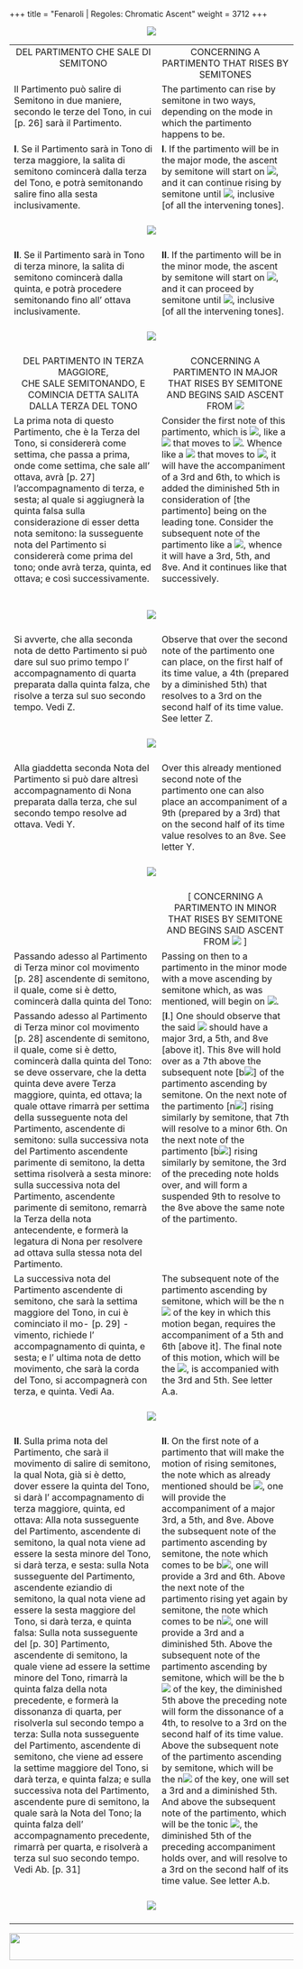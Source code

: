+++
title = "Fenaroli | Regoles: Chromatic Ascent"
weight = 3712
+++

<body>
<p align="center"><img src="../../PrevIndexNextTop.jpg" border="0" usemap="#Map"></p>
<map name="Map">
  <area shape="rect" coords="28,0,122,22" href="regoleP10.htm">
  <area shape="rect" coords="437,0,532,22" href="index.htm">
  <area shape="rect" coords="830,0,920,22" href="regoleP12.htm">
</map>
<table width="850" align="center" cellpadding="5" cellspacing="5">
  <colgroup>
  <col width="425">
  <col width="425">
  </colgroup>
  <tbody><tr>
    <td valign="top" align="center">DEL PARTIMENTO CHE SALE DI SEMITONO <br></td>
    <td valign="top" align="center">CONCERNING A PARTIMENTO THAT RISES BY SEMITONES </td>
  </tr><tr>
    <td valign="top">Il Partimento può salire di Semitono in due maniere, secondo le terze del Tono, in cui [p. 26] sarà il Partimento.</td>
    <td valign="top">The partimento can rise by semitone in two ways, depending on the mode in which the partimento happens to be.</td>
  </tr><tr>
    <td valign="top"><strong>I</strong>. Se il Partimento sarà in Tono di terza maggiore, la salita di semitono comincerà dalla terza del Tono, e potrà semitonando salire fino alla sesta inclusivamente.</td>
    <td valign="top"><strong>I</strong>. If the partimento will be in the major mode, the ascent by semitone will start on <img src="BassThree.gif">, and it can continue rising by semitone until <img src="BassSix.gif">, inclusive [of all the intervening tones].</td>
  </tr><tr>
    <td colspan="2" align="center"><br>
      <img src="images/ExampleP26one.jpg"><br>
      <br></td>
  </tr><tr>
    <td valign="top"><strong>II</strong>. Se il Partimento sarà in Tono di terza minore, la salita di semitono comincerà dalla quinta, e potrà procedere semitonando fino all’ ottava inclusivamente.</td>
    <td valign="top"><strong>II</strong>. If the partimento will be in the minor mode, the ascent by semitone will start on <img src="BassFive.gif">, and it can proceed by semitone until <img src="BassEight.gif">, inclusive [of all the intervening tones].<br></td>
  </tr><tr>
    <td colspan="2" align="center"><br>
      <img src="images/ExampleP26two.gif"><br>
      <br></td>
  </tr><tr>
    <td valign="top" align="center">DEL PARTIMENTO IN TERZA MAGGIORE,<br>
      CHE SALE SEMITONANDO, E COMINCIA DETTA SALITA DALLA TERZA DEL TONO</td>
    <td valign="top" align="center">CONCERNING A PARTIMENTO IN MAJOR<br>
      THAT RISES BY SEMITONE AND BEGINS SAID ASCENT FROM <img src="BassThree.gif"></td>
  </tr><tr>
    <td valign="top">La prima nota di questo Partimento, che è la Terza del Tono, si considererà come settima, che passa a prima, onde come settima, che sale all’ ottava, avrà [p. 27] l’accompagnamento di terza, e sesta; al quale si aggiugnerà la quinta falsa sulla considerazione di esser detta nota semitono: la susseguente nota del Partimento si considererà come prima del tono; onde avrà terza, quinta, ed ottava; e così successivamente.<br>
      <br></td>
    <td valign="top">Consider the first note of this partimento, which is <img src="BassThree.gif">, like a <img src="BassSeven.gif"> that moves to <img src="BassOne.gif">. Whence like a <img src="BassSeven.gif"> that moves to <img src="BassEight.gif">, it will have the accompaniment of a 3rd and 6th, to which is added the diminished 5th in consideration of [the partimento] being on the leading tone. Consider the subsequent note of the partimento like a <img src="BassOne.gif">, whence it will have a 3rd, 5th, and 8ve. And it continues like that successively.</td>
  </tr><tr>
    <td colspan="2" align="center"><br>
      <img src="images/ExampleP27preZ.jpg"><br>
      <br></td>
  </tr><tr>
    <td valign="top">Si avverte, che alla seconda nota de detto Partimento si può dare sul suo primo tempo l’ accompagnamento di quarta preparata dalla quinta falza, che risolve a terza sul suo secondo tempo. Vedi Z.</td>
    <td valign="top">Observe that over the second note of the partimento one can place, on the first half of its time value, a 4th (prepared by a diminished 5th) that resolves to a 3rd on the second half of its time value. See letter Z.</td>
  </tr><tr>
    <td colspan="2" align="center"><br>
      <img src="images/ExampleP27Z.jpg"><br>
      <br></td>
  </tr><tr>
    <td valign="top">Alla giaddetta seconda Nota del Partimento si può dare altresì accompagnamento di Nona preparata dalla terza, che sul secondo tempo resolve ad ottava. Vedi Y.</td>
    <td valign="top">Over this already mentioned second note of the partimento one can also place an accompaniment of a 9th (prepared by a 3rd) that on the second half of its time value resolves to an 8ve. See letter Y.</td>
  </tr><tr>
    <td colspan="2" align="center"><br>
      <img src="images/ExampleP27Y.jpg"><br>
      <br></td>
  </tr><tr>
    <td valign="top" align="center"></td>
    <td valign="top" align="center">[ CONCERNING A PARTIMENTO IN MINOR<br>
      THAT RISES BY SEMITONE AND BEGINS SAID ASCENT FROM <img src="BassFive.gif"> ] </td>
  </tr><tr>
    <td valign="top">Passando adesso al Partimento di Terza minor col movimento [p. 28] ascendente di semitono, il quale, come si è detto, comincerà dalla quinta del Tono:</td>
    <td valign="top">Passing on then to a partimento in the minor mode with a move ascending by semitone which, as was mentioned, will begin on <img src="BassFive.gif">.</td>
  </tr><tr>
    <td valign="top">Passando adesso al Partimento di Terza minor col movimento [p. 28] ascendente di semitono, il quale, come si è detto, comincerà dalla quinta del Tono: se deve osservare, che la detta quinta deve avere Terza maggiore, quinta, ed ottava; la quale ottave rimarrà per settima della susseguente nota del Partimento, ascendente di semitono: sulla successiva nota del Partimento ascendente parimente di semitono, la detta settima risolverà a sesta minore: sulla successiva nota del Partimento, ascendente parimente di semitono, remarrà la Terza della nota antecendente, e formerà la legatura di Nona per resolvere ad ottava sulla stessa nota del Partimento.</td>
    <td valign="top">[<strong>I</strong>.] One should observe that the said <img src="BassFive.gif"> should have a major 3rd, a 5th, and 8ve [above it]. This 8ve will hold over as a 7th above the subsequent note [b<img src="BassSix.gif">] of the partimento ascending by semitone. On the next note of the partimento [n<img src="BassSix.gif">] rising similarly by semitone, that 7th will resolve to a minor 6th. On the next note of the partimento [b<img src="BassSeven.gif">] rising similarly by semitone, the 3rd of the preceding note holds over, and will form a suspended 9th to resolve to the 8ve above the same note of the partimento.</td>
  </tr><tr>
    <td valign="top">La successiva nota del Partimento ascendente di semitono, che sarà la settima maggiore del Tono, in cui è cominciato il mo- [p. 29] -vimento, richiede l’ accompagnamento di quinta, e sesta; e l’ ultima nota de detto movimento, che sarà la corda del Tono, si accompagnerà con terza, e quinta. Vedi Aa.</td>
    <td valign="top">The subsequent note of the partimento ascending by semitone, which will be the n<img src="BassSeven.gif"> of the key in which this motion began, requires the accompaniment of a 5th and 6th [above it]. The final note of this motion, which will be the <img src="BassOne.gif">, is accompanied with the 3rd and 5th. See letter A.a.</td>
  </tr><tr>
    <td colspan="2" align="center"><br>
      <img src="images/ExampleP28Aa.gif"><br>
      <br></td>
  </tr><tr>
    <td valign="top"><strong>II</strong>. Sulla prima nota del Partimento, che sarà il movimento di salire di semitono, la qual Nota, già si è detto, dover essere la quinta del Tono, si darà l’ accompagnamento di terza maggiore, quinta, ed ottava: Alla nota susseguente del Partimento, ascendente di semitono, la qual nota viene ad essere la sesta minore del Tono, si darà terza, e sesta: sulla Nota susseguente del Partimento, ascendente eziandio di semitono, la qual nota viene ad essere la sesta maggiore del Tono, si darà terza, e quinta falsa: Sulla nota susseguente del [p. 30] Partimento, ascendente di semitono, la quale viene ad essere la settime minore del Tono, rimarrà la quinta falza della nota precedente, e formerà la dissonanza di quarta, per risolverla sul secondo tempo a terza: Sulla nota susseguente del Partimento, ascendente di semitono, che viene ad essere la settime maggiore del Tono, si darà terza, e quinta falza; e sulla successiva nota del Partimento, ascendente pure di semitono, la quale sarà la Nota del Tono; la quinta falza dell’ accompagnamento precedente, rimarrà per quarta, e risolverà a terza sul suo secondo tempo. Vedi Ab. [p. 31]</td>
    <td valign="top"><strong>II</strong>. On the first note of a partimento that will make the motion of rising semitones, the note which as already mentioned should be <img src="BassFive.gif">, one will provide the accompaniment of a major 3rd, a 5th, and 8ve. Above the subsequent note of the partimento ascending by semitone, the note which comes to be b<img src="BassSix.gif">, one will provide a 3rd and 6th. Above the next note of the partimento rising yet again by semitone, the note which comes to be n<img src="BassSix.gif">, one will provide a 3rd and a diminished 5th. Above the subsequent note of the partimento ascending by semitone, which will be the b<img src="BassSeven.gif"> of the key, the diminished 5th above the preceding note will form the dissonance of a 4th, to resolve to a 3rd on the second half of its time value. Above the subsequent note of the partimento ascending by semitone, which will be the n<img src="BassSeven.gif"> of the key, one will set a 3rd and a diminished 5th. And above the subsequent note of the partimento, which will be the tonic <img src="BassOne.gif">, the diminished 5th of the preceding accompaniment holds over, and will resolve to a 3rd on the second half of its time value. See letter A.b.</td>
  </tr><tr>
    <td colspan="2" align="center"><br>
      <img src="images/ExampleP29Ab.gif"><br>
      <br></td>
</tr></tbody></table>
<p align="center"><img src="../../PrevIndexNextBot.jpg" width="962" height="48" border="0" usemap="#Map3"></p>
<map name="Map3">
  <area shape="rect" coords="29,25,123,47" href="regoleP10.htm">
  <area shape="rect" coords="435,25,530,47" href="index.htm">
  <area shape="rect" coords="831,25,921,47" href="regoleP12.htm">
</map>


</body>
